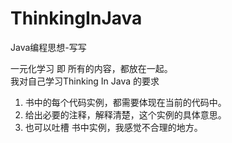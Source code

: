 # ThinkingInJava
Java编程思想-写写

一元化学习 即 所有的内容，都放在一起。  
我对自己学习Thinking In Java 的要求

1. 书中的每个代码实例，都需要体现在当前的代码中。
2. 给出必要的注释，解释清楚，这个实例的具体意思。
3. 也可以吐槽 书中实例，我感觉不合理的地方。
